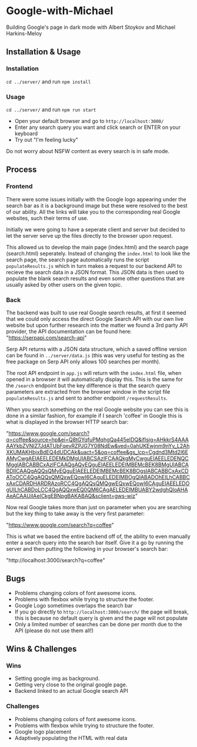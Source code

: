 # Google-with-Michael
Building Google's page in dark mode with Albert Stoykov and Michael Harkins-Meloy

## Installation & Usage

### Installation

`cd ../server/` and run `npm install`

### Usage

`cd ../server/` and run `npm run start`

- Open your default browser and go to `http://localhost:3000/`
- Enter any search query you want and click search or ENTER on your keyboard
- Try out "I'm feeling lucky"

Do not worry about NSFW content as every search is in safe mode.

## Process
### Frontend

There were some issues initially with the Google logo appearing under the search bar as it is a background image but these were resolved to the best of our ability. All the links will take you to the corresponding real Google websites, such their terms of use.

Initially we were going to have a seperate client and server but decided to let the server serve up the files directly to the browser upon request.

This allowed us to develop the main page (index.html) and the search page (search.html) seperately. Instead of changing the `index.html` to look like the search page, the search page automatically runs the script `populateResults.js` which in turn makes a request to our backend API to recieve the search data in a JSON format. This JSON data is then used to populate the blank search results and even some other questions that are usually asked by other users on the given topic.

### Back

The backend was built to use real Google search results, at first it seemed that we could only access the direct Google Search API with our own live website but upon further research into the matter we found a 3rd party API provider, the API documentation can be found here: "https://serpapi.com/search-api"

Serp API returns with a JSON data structure, which a saved offline version can be found in `../server/data.js` (this was very useful for testing as the free package on Serp API only allows 100 searches per month).

The root API endpoint in `app.js` will return with the `index.html` file, when opened in a browser it will automatically display this. This is the same for the `/search` endpoint but the key difference is that the search query parameters are extracted from the browser window in the script file `populateResults.js` and sent to another endpoint `/requestResults`.

When you search something on the real Google website you can see this is done in a similar fashion, for example if I search 'coffee' in Google this is what is displayed in the browser HTTP search bar:

"https://www.google.com/search?q=coffee&source=hp&ei=Q8tGYqfuPMqhgQa445eIDQ&iflsig=AHkkrS4AAAAAYkbZVNIZ7JdATUbFqevRZPJG7Y08NdEw&ved=0ahUKEwjnm9nYy_L2AhXKUMAKHbjxBdEQ4dUDCAk&uact=5&oq=coffee&gs_lcp=Cgdnd3Mtd2l6EAMyCwgAEIAEELEDEMkDMgUIABCSAzIFCAAQkgMyCwguEIAEELEDENQCMggIABCABBCxAzIFCAAQgAQyEQguEIAEELEDEIMBEMcBEK8BMgUIABCABDIICAAQgAQQsQMyEQguEIAEELEDEIMBEMcBEK8BOgsIABCABBCxAxCDAToOCC4QgAQQsQMQxwEQowI6CAguELEDEIMBOgQIABADOhEILhCABBCxAxCDARDHARDRAzoRCC4QgAQQsQMQgwEQxwEQowI6CAguEIAEELEDOgUILhCABDoLCC4QgAQQxwEQ0QM6CAgAELEDEIMBUABY2wdghQloAHAAeACAAUiIAeICkgEBNpgBAKABAQ&sclient=gws-wiz"

Now real Google takes more than just on parameter when you are searching but the key thing to take away is the very first parameter:

"https://www.google.com/search?q=coffee"

This is what we based the entire backend off of, the ability to even manually enter a search query into the search bar itself. Give it a go by running the server and then putting the following in your browser's search bar:

"http://localhost:3000/search?q=coffee"

## Bugs

* Problems changing colors of font awesome icons.
* Problems with flexbox while trying to structure the footer.
* Google Logo sometimes overlaps the search bar
* If you go directly to `http://localhost:3000/search/` the page will break, this is because no default query is given and the page will not populate
* Only a limited number of searches can be done per month due to the API (please do not use them all!)

## Wins & Challenges

### Wins

* Setting google img as background.
* Getting very close to the original google page.
* Backend linked to an actual Google search API

### Challenges

* Problems changing colors of font awesome icons.
* Problems with flexbox while trying to structure the footer.
* Google logo placement
* Adaptively populating the HTML with real data
